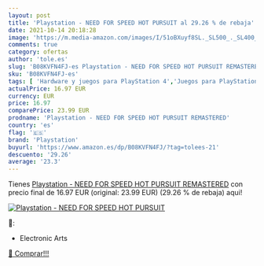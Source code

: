 ```yaml
---
layout: post
title: 'Playstation - NEED FOR SPEED HOT PURSUIT al 29.26 % de rebaja'
date: 2021-10-14 20:18:28
image: 'https://m.media-amazon.com/images/I/51oBXuyf8SL._SL500_._SL400_.jpg'
comments: true
category: ofertas
author: 'tole.es'
slug: 'B08KVFN4FJ-es Playstation - NEED FOR SPEED HOT PURSUIT REMASTERED'
sku: 'B08KVFN4FJ-es'
tags: [ 'Hardware y juegos para PlayStation 4','Juegos para PlayStation 4','Videojuegos','playstation', ]
actualPrice: 16.97 EUR
currency: EUR
price: 16.97
comparePrice: 23.99 EUR
prodname: 'Playstation - NEED FOR SPEED HOT PURSUIT REMASTERED'
country: 'es'
flag: '🇪🇸'
brand: 'Playstation'
buyurl: 'https://www.amazon.es/dp/B08KVFN4FJ/?tag=tolees-21'
descuento: '29.26'
average: '23.3'
---
```


Tienes [Playstation - NEED FOR SPEED HOT PURSUIT REMASTERED](https://www.amazon.es/dp/B08KVFN4FJ/?tag=tolees-21) con precio final de  16.97 EUR (original: 23.99 EUR) (29.26 %  de rebaja) aqui!

[![Playstation - NEED FOR SPEED HOT PURSUIT](https://m.media-amazon.com/images/I/51oBXuyf8SL._SL500_._SL400_.jpg)](https://www.amazon.es/dp/B08KVFN4FJ/?tag=tolees-21)

🔎:

- Electronic Arts

[🛒 Comprar!!!](https://www.amazon.es/dp/B08KVFN4FJ/?tag=tolees-21)
